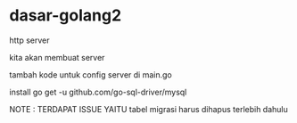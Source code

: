 # dasar-golang2
http server

kita akan membuat server

tambah kode untuk config server di main.go

install go get -u github.com/go-sql-driver/mysql

NOTE : TERDAPAT ISSUE YAITU tabel migrasi harus dihapus terlebih dahulu
